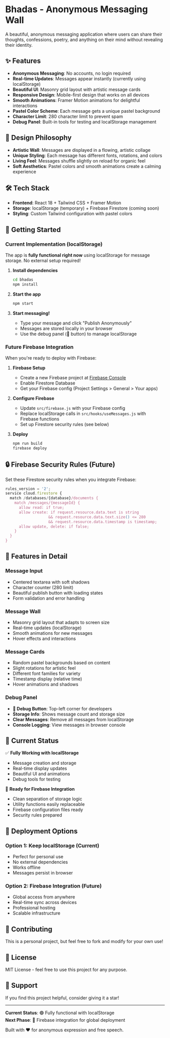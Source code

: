 # Bhadas - Anonymous Messaging Wall

A beautiful, anonymous messaging application where users can share their thoughts, confessions, poetry, and anything on their mind without revealing their identity.

## ✨ Features

- **Anonymous Messaging**: No accounts, no login required
- **Real-time Updates**: Messages appear instantly (currently using localStorage)
- **Beautiful UI**: Masonry grid layout with artistic message cards
- **Responsive Design**: Mobile-first design that works on all devices
- **Smooth Animations**: Framer Motion animations for delightful interactions
- **Pastel Color Scheme**: Each message gets a unique pastel background
- **Character Limit**: 280 character limit to prevent spam
- **Debug Panel**: Built-in tools for testing and localStorage management

## 🎨 Design Philosophy

- **Artistic Wall**: Messages are displayed in a flowing, artistic collage
- **Unique Styling**: Each message has different fonts, rotations, and colors
- **Living Feel**: Messages shuffle slightly on reload for organic feel
- **Soft Aesthetics**: Pastel colors and smooth animations create a calming experience

## 🛠️ Tech Stack

- **Frontend**: React 18 + Tailwind CSS + Framer Motion
- **Storage**: localStorage (temporary) + Firebase Firestore (coming soon)
- **Styling**: Custom Tailwind configuration with pastel colors

## 🚀 Getting Started

### Current Implementation (localStorage)

The app is **fully functional right now** using localStorage for message storage. No external setup required!

1. **Install dependencies**
   ```bash
   cd bhadas
   npm install
   ```

2. **Start the app**
   ```bash
   npm start
   ```

3. **Start messaging!** 
   - Type your message and click "Publish Anonymously"
   - Messages are stored locally in your browser
   - Use the debug panel (🔧 button) to manage localStorage

### Future Firebase Integration

When you're ready to deploy with Firebase:

1. **Firebase Setup**
   - Create a new Firebase project at [Firebase Console](https://console.firebase.google.com/)
   - Enable Firestore Database
   - Get your Firebase config (Project Settings > General > Your apps)

2. **Configure Firebase**
   - Update `src/firebase.js` with your Firebase config
   - Replace localStorage calls in `src/hooks/useMessages.js` with Firebase functions
   - Set up Firestore security rules (see below)

3. **Deploy**
   ```bash
   npm run build
   firebase deploy
   ```

## 🔒 Firebase Security Rules (Future)

Set these Firestore security rules when you integrate Firebase:

```javascript
rules_version = '2';
service cloud.firestore {
  match /databases/{database}/documents {
    match /messages/{messageId} {
      allow read: if true;
      allow create: if request.resource.data.text is string 
                   && request.resource.data.text.size() <= 280
                   && request.resource.data.timestamp is timestamp;
      allow update, delete: if false;
    }
  }
}
```

## 📱 Features in Detail

### Message Input
- Centered textarea with soft shadows
- Character counter (280 limit)
- Beautiful publish button with loading states
- Form validation and error handling

### Message Wall
- Masonry grid layout that adapts to screen size
- Real-time updates (localStorage)
- Smooth animations for new messages
- Hover effects and interactions

### Message Cards
- Random pastel backgrounds based on content
- Slight rotations for artistic feel
- Different font families for variety
- Timestamp display (relative time)
- Hover animations and shadows

### Debug Panel
- **🔧 Debug Button**: Top-left corner for developers
- **Storage Info**: Shows message count and storage size
- **Clear Messages**: Remove all messages from localStorage
- **Console Logging**: View messages in browser console

## 🎯 Current Status

✅ **Fully Working with localStorage**
- Message creation and storage
- Real-time display updates
- Beautiful UI and animations
- Debug tools for testing

🔄 **Ready for Firebase Integration**
- Clean separation of storage logic
- Utility functions easily replaceable
- Firebase configuration files ready
- Security rules prepared

## 🚀 Deployment Options

### Option 1: Keep localStorage (Current)
- Perfect for personal use
- No external dependencies
- Works offline
- Messages persist in browser

### Option 2: Firebase Integration (Future)
- Global access from anywhere
- Real-time sync across devices
- Professional hosting
- Scalable infrastructure

## 🤝 Contributing

This is a personal project, but feel free to fork and modify for your own use!

## 📄 License

MIT License - feel free to use this project for any purpose.

## 💝 Support

If you find this project helpful, consider giving it a star! 

---

**Current Status**: 🟢 Fully functional with localStorage  
**Next Phase**: 🔵 Firebase integration for global deployment

Built with ❤️ for anonymous expression and free speech.
